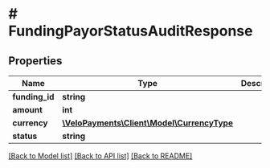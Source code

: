 # # FundingPayorStatusAuditResponse

## Properties

Name | Type | Description | Notes
------------ | ------------- | ------------- | -------------
**funding_id** | **string** |  | [optional] 
**amount** | **int** |  | [optional] 
**currency** | [**\VeloPayments\Client\Model\CurrencyType**](CurrencyType.md) |  | [optional] 
**status** | **string** |  | [optional] 

[[Back to Model list]](../../README.md#documentation-for-models) [[Back to API list]](../../README.md#documentation-for-api-endpoints) [[Back to README]](../../README.md)


